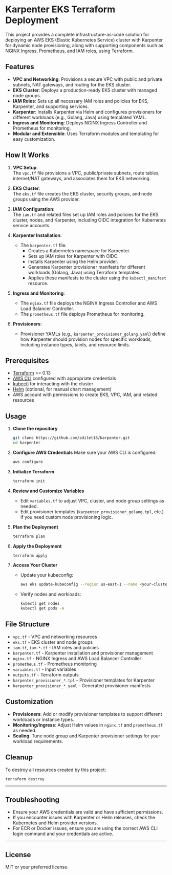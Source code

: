 # Karpenter EKS Terraform Deployment

This project provides a complete infrastructure-as-code solution for deploying an AWS EKS (Elastic Kubernetes Service) cluster with Karpenter for dynamic node provisioning, along with supporting components such as NGINX Ingress, Prometheus, and IAM roles, using Terraform.

## Features

- **VPC and Networking**: Provisions a secure VPC with public and private subnets, NAT gateways, and routing for the EKS cluster.
- **EKS Cluster**: Deploys a production-ready EKS cluster with managed node groups.
- **IAM Roles**: Sets up all necessary IAM roles and policies for EKS, Karpenter, and supporting services.
- **Karpenter**: Installs Karpenter via Helm and configures provisioners for different workloads (e.g., Golang, Java) using templated YAML.
- **Ingress and Monitoring**: Deploys NGINX Ingress Controller and Prometheus for monitoring.
- **Modular and Extensible**: Uses Terraform modules and templating for easy customization.

## How It Works 

1. **VPC Setup**:  
   The `vpc.tf` file provisions a VPC, public/private subnets, route tables, internet/NAT gateways, and associates them for EKS networking.

2. **EKS Cluster**:  
   The `eks.tf` file creates the EKS cluster, security groups, and node groups using the AWS provider.

3. **IAM Configuration**:  
   The `iam.tf` and related files set up IAM roles and policies for the EKS cluster, nodes, and Karpenter, including OIDC integration for Kubernetes service accounts.

4. **Karpenter Installation**:  
   - The `karpenter.tf` file:
     - Creates a Kubernetes namespace for Karpenter.
     - Sets up IAM roles for Karpenter with OIDC.
     - Installs Karpenter using the Helm provider.
     - Generates Karpenter provisioner manifests for different workloads (Golang, Java) using Terraform templates.
     - Applies these manifests to the cluster using the `kubectl_manifest` resource.

5. **Ingress and Monitoring**:  
   - The `nginx.tf` file deploys the NGINX Ingress Controller and AWS Load Balancer Controller.
   - The `prometheus.tf` file deploys Prometheus for monitoring.

6. **Provisioners**:  
   - Provisioner YAMLs (e.g., `karpenter_provisioner_golang.yaml`) define how Karpenter should provision nodes for specific workloads, including instance types, taints, and resource limits.

## Prerequisites

- [Terraform](https://www.terraform.io/downloads.html) >= 0.13
- [AWS CLI](https://aws.amazon.com/cli/) configured with appropriate credentials
- [kubectl](https://kubernetes.io/docs/tasks/tools/) for interacting with the cluster
- [Helm](https://helm.sh/) (optional, for manual chart management)
- AWS account with permissions to create EKS, VPC, IAM, and related resources

## Usage

1. **Clone the repository**
   ```sh
   git clone https://github.com/adilet18/karpenter.git
   cd karpenter
   ```

2. **Configure AWS Credentials**
   Make sure your AWS CLI is configured:
   ```sh
   aws configure
   ```

3. **Initialize Terraform**
   ```sh
   terraform init
   ```

4. **Review and Customize Variables**
   - Edit `variables.tf` to adjust VPC, cluster, and node group settings as needed.
   - Edit provisioner templates (`karpenter_provisioner_golang.tpl`, etc.) if you need custom node provisioning logic.

5. **Plan the Deployment**
   ```sh
   terraform plan
   ```

6. **Apply the Deployment**
   ```sh
   terraform apply
   ```

7. **Access Your Cluster**
   - Update your kubeconfig:
     ```sh
     aws eks update-kubeconfig --region us-east-1 --name <your-cluster-name>
     ```
   - Verify nodes and workloads:
     ```sh
     kubectl get nodes
     kubectl get pods -A
     ```

## File Structure

- `vpc.tf` - VPC and networking resources
- `eks.tf` - EKS cluster and node groups
- `iam.tf`, `iam-*.tf` - IAM roles and policies
- `karpenter.tf` - Karpenter installation and provisioner management
- `nginx.tf` - NGINX Ingress and AWS Load Balancer Controller
- `prometheus.tf` - Prometheus monitoring
- `variables.tf` - Input variables
- `outputs.tf` - Terraform outputs
- `karpenter_provisioner_*.tpl` - Provisioner templates for Karpenter
- `karpenter_provisioner_*.yaml` - Generated provisioner manifests

## Customization

- **Provisioners**: Add or modify provisioner templates to support different workloads or instance types.
- **Monitoring/Ingress**: Adjust Helm values in `nginx.tf` and `prometheus.tf` as needed.
- **Scaling**: Tune node group and Karpenter provisioner settings for your workload requirements.

## Cleanup

To destroy all resources created by this project:
```sh
terraform destroy
```

---

## Troubleshooting

- Ensure your AWS credentials are valid and have sufficient permissions.
- If you encounter issues with Karpenter or Helm releases, check the Kubernetes and Helm provider versions.
- For ECR or Docker issues, ensure you are using the correct AWS CLI login command and your credentials are active.

---

## License


MIT or your preferred license.



